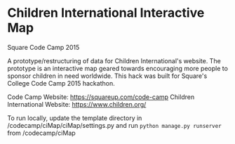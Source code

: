 # Children International Interactive Map
Square Code Camp 2015

A prototype/restructuring of data for Children International's website. The prototype is an interactive map geared towards encouraging more people to sponsor children in need worldwide. This hack was built for Square's College Code Camp 2015 hackathon. 

Code Camp Website: https://squareup.com/code-camp
Children International Website: https://www.children.org/

To run locally, update the template directory in /codecamp/ciMap/ciMap/settings.py and run ```python manage.py runserver ```
from /codecamp/ciMap
